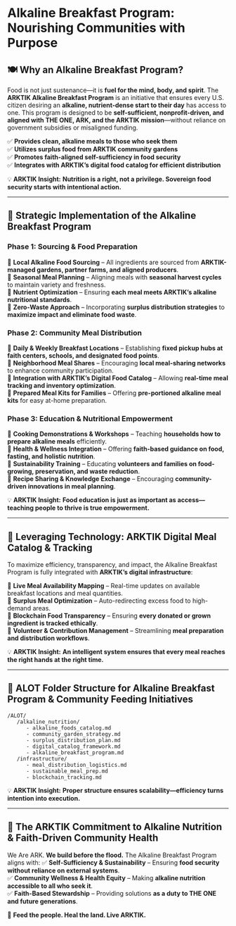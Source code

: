 # Alkaline Breakfast Program: Nourishing Communities with Purpose

## 🍽 **Why an Alkaline Breakfast Program?**

Food is not just sustenance—it is **fuel for the mind, body, and spirit**. The **ARKTIK Alkaline Breakfast Program** is an initiative that ensures every U.S. citizen desiring an **alkaline, nutrient-dense start to their day** has access to one. This program is designed to be **self-sufficient, nonprofit-driven, and aligned with THE ONE, ARK, and the ARKTIK mission**—without reliance on government subsidies or misaligned funding.

✅ **Provides clean, alkaline meals to those who seek them**  
✅ **Utilizes surplus food from ARKTIK community gardens**  
✅ **Promotes faith-aligned self-sufficiency in food security**  
✅ **Integrates with ARKTIK’s digital food catalog for efficient distribution**  

💡 **ARKTIK Insight:** **Nutrition is a right, not a privilege. Sovereign food security starts with intentional action.**

---

## 📍 **Strategic Implementation of the Alkaline Breakfast Program**

### **Phase 1: Sourcing & Food Preparation**
🔹 **Local Alkaline Food Sourcing** – All ingredients are sourced from **ARKTIK-managed gardens, partner farms, and aligned producers**.  
🔹 **Seasonal Meal Planning** – Aligning meals with **seasonal harvest cycles** to maintain variety and freshness.  
🔹 **Nutrient Optimization** – Ensuring **each meal meets ARKTIK’s alkaline nutritional standards**.  
🔹 **Zero-Waste Approach** – Incorporating **surplus distribution strategies** to **maximize impact and eliminate food waste**.  

### **Phase 2: Community Meal Distribution**
🔹 **Daily & Weekly Breakfast Locations** – Establishing **fixed pickup hubs at faith centers, schools, and designated food points**.  
🔹 **Neighborhood Meal Shares** – Encouraging **local meal-sharing networks** to enhance community participation.  
🔹 **Integration with ARKTIK’s Digital Food Catalog** – Allowing **real-time meal tracking and inventory optimization**.  
🔹 **Prepared Meal Kits for Families** – Offering **pre-portioned alkaline meal kits** for easy at-home preparation.  

### **Phase 3: Education & Nutritional Empowerment**
🔹 **Cooking Demonstrations & Workshops** – Teaching **households how to prepare alkaline meals** efficiently.  
🔹 **Health & Wellness Integration** – Offering **faith-based guidance on food, fasting, and holistic nutrition**.  
🔹 **Sustainability Training** – Educating **volunteers and families on food-growing, preservation, and waste reduction**.  
🔹 **Recipe Sharing & Knowledge Exchange** – Encouraging **community-driven innovations in meal planning**.  

💡 **ARKTIK Insight:** **Food education is just as important as access—teaching people to thrive is true empowerment.**

---

## 📲 **Leveraging Technology: ARKTIK Digital Meal Catalog & Tracking**
To maximize efficiency, transparency, and impact, the Alkaline Breakfast Program is fully integrated with **ARKTIK’s digital infrastructure**:

🔹 **Live Meal Availability Mapping** – Real-time updates on available breakfast locations and meal quantities.  
🔹 **Surplus Meal Optimization** – Auto-redirecting excess food to high-demand areas.  
🔹 **Blockchain Food Transparency** – Ensuring **every donated or grown ingredient is tracked ethically**.  
🔹 **Volunteer & Contribution Management** – Streamlining **meal preparation and distribution workflows**.  

💡 **ARKTIK Insight:** **An intelligent system ensures that every meal reaches the right hands at the right time.**

---

## 📂 **ALOT Folder Structure for Alkaline Breakfast Program & Community Feeding Initiatives**
```
/ALOT/
   /alkaline_nutrition/
      - alkaline_foods_catalog.md
      - community_garden_strategy.md
      - surplus_distribution_plan.md
      - digital_catalog_framework.md
      - alkaline_breakfast_program.md
   /infrastructure/
      - meal_distribution_logistics.md
      - sustainable_meal_prep.md
      - blockchain_tracking.md
```

💡 **ARKTIK Insight:** **Proper structure ensures scalability—efficiency turns intention into execution.**

---

## 🌿 **The ARKTIK Commitment to Alkaline Nutrition & Faith-Driven Community Health**
We Are ARK. **We build before the flood.** The Alkaline Breakfast Program aligns with:
✅ **Self-Sufficiency & Sustainability** – Ensuring **food security without reliance on external systems**.  
✅ **Community Wellness & Health Equity** – Making **alkaline nutrition accessible to all who seek it**.  
✅ **Faith-Based Stewardship** – Providing solutions **as a duty to THE ONE and future generations**.  

🌱 **Feed the people. Heal the land. Live ARKTIK.**


